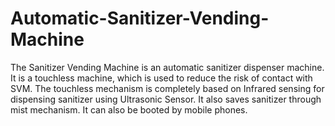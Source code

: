 # Automatic-Sanitizer-Vending-Machine
The Sanitizer Vending Machine is an automatic sanitizer dispenser machine. It is a touchless machine, which is used to reduce the risk of contact with SVM. The touchless mechanism is completely based on Infrared sensing for dispensing sanitizer using Ultrasonic Sensor. It also saves sanitizer through mist mechanism. It can also be booted by mobile phones.
